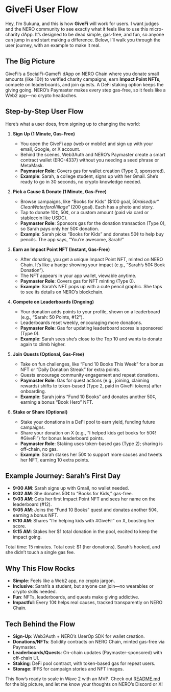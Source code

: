 # GiveFi User Flow

Hey, I’m Sukuna, and this is how **GiveFi** will work for users. I want judges and the NERO community to see exactly what it feels like to use this micro-charity dApp. It’s designed to be dead simple, gas-free, and fun, so anyone can jump in and start making a difference. Below, I’ll walk you through the user journey, with an example to make it real.

## The Big Picture

GiveFi’s a SocialFi-GameFi dApp on NERO Chain where you donate small amounts (like 10¢) to verified charity campaigns, earn **Impact Point NFTs**, compete on leaderboards, and join quests. A DeFi staking option keeps the giving going. NERO’s Paymaster makes every step gas-free, so it feels like a Web2 app—no crypto headaches.

## Step-by-Step User Flow

Here’s what a user does, from signing up to changing the world:

1. **Sign Up (1 Minute, Gas-Free)**  
   - You open the GiveFi app (web or mobile) and sign up with your email, Google, or X account.  
   - Behind the scenes, Web3Auth and NERO’s Paymaster create a smart contract wallet (ERC-4337) without you needing a seed phrase or MetaMask.  
   - **Paymaster Role**: Covers gas for wallet creation (Type 0, sponsored).  
   - **Example**: Sarah, a college student, signs up with her Gmail. She’s ready to go in 30 seconds, no crypto knowledge needed.

2. **Pick a Cause & Donate (1 Minute, Gas-Free)**  
   - Browse campaigns, like “Books for Kids” ($100 goal, $50 raised) or “Clean Water for a Village” ($200 goal). Each has a photo and story.  
   - Tap to donate 10¢, 50¢, or a custom amount (paid via card or stablecoin like USDC).  
   - **Paymaster Role**: Sponsors gas for the donation transaction (Type 0), so Sarah pays only her 50¢ donation.  
   - **Example**: Sarah picks “Books for Kids” and donates 50¢ to help buy pencils. The app says, “You’re awesome, Sarah!”

3. **Earn an Impact Point NFT (Instant, Gas-Free)**  
   - After donating, you get a unique Impact Point NFT, minted on NERO Chain. It’s like a badge showing your impact (e.g., “Sarah’s 50¢ Book Donation”).  
   - The NFT appears in your app wallet, viewable anytime.  
   - **Paymaster Role**: Covers gas for NFT minting (Type 0).  
   - **Example**: Sarah’s NFT pops up with a cute pencil graphic. She taps to see its details on NERO’s blockchain.

4. **Compete on Leaderboards (Ongoing)**  
   - Your donation adds points to your profile, shown on a leaderboard (e.g., “Sarah: 50 Points, #12”).  
   - Leaderboards reset weekly, encouraging more donations.  
   - **Paymaster Role**: Gas for updating leaderboard scores is sponsored (Type 0).  
   - **Example**: Sarah sees she’s close to the Top 10 and wants to donate again to climb higher.

5. **Join Quests (Optional, Gas-Free)**  
   - Take on fun challenges, like “Fund 10 Books This Week” for a bonus NFT or “Daily Donation Streak” for extra points.  
   - Quests encourage community engagement and repeat donations.  
   - **Paymaster Role**: Gas for quest actions (e.g., joining, claiming rewards) shifts to token-based (Type 2, paid in GiveFi tokens) after onboarding.  
   - **Example**: Sarah joins “Fund 10 Books” and donates another 50¢, earning a bonus “Book Hero” NFT.

6. **Stake or Share (Optional)**  
   - Stake your donations in a DeFi pool to earn yield, funding future campaigns.  
   - Share your donation on X (e.g., “I helped kids get books for 50¢! #GiveFi”) for bonus leaderboard points.  
   - **Paymaster Role**: Staking uses token-based gas (Type 2); sharing is off-chain, no gas.  
   - **Example**: Sarah stakes her 50¢ to support more causes and tweets her NFT, earning 10 extra points.

## Example Journey: Sarah’s First Day

- **9:00 AM**: Sarah signs up with Gmail, no wallet needed.
- **9:02 AM**: She donates 50¢ to “Books for Kids,” gas-free.
- **9:03 AM**: Gets her first Impact Point NFT and sees her name on the leaderboard (#12).
- **9:05 AM**: Joins the “Fund 10 Books” quest and donates another 50¢, earning a bonus NFT.
- **9:10 AM**: Shares “I’m helping kids with #GiveFi!” on X, boosting her score.
- **9:15 AM**: Stakes her $1 total donation in the pool, excited to keep the impact going.

Total time: 15 minutes. Total cost: $1 (her donations). Sarah’s hooked, and she didn’t touch a single gas fee.

## Why This Flow Rocks

- **Simple**: Feels like a Web2 app, no crypto jargon.
- **Inclusive**: Sarah’s a student, but anyone can join—no wearables or crypto skills needed.
- **Fun**: NFTs, leaderboards, and quests make giving addictive.
- **Impactful**: Every 10¢ helps real causes, tracked transparently on NERO Chain.

## Tech Behind the Flow

- **Sign-Up**: Web3Auth + NERO’s UserOp SDK for wallet creation.
- **Donations/NFTs**: Solidity contracts on NERO Chain, minted gas-free via Paymaster.
- **Leaderboards/Quests**: On-chain updates (Paymaster-sponsored) with off-chain UI.
- **Staking**: DeFi pool contract, with token-based gas for repeat users.
- **Storage**: IPFS for campaign stories and NFT images.

This flow’s ready to scale in Wave 2 with an MVP. Check out [README.md](README.md) for the big picture, and let me know your thoughts on NERO’s Discord or X!


